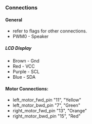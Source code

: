 ### Connections 

#### General
* refer to flags for other connections.
* PWM0 - Speaker

##### LCD Display
* Brown - Gnd
* Red - VCC
* Purple - SCL
* Blue - SDA

#### Motor Connections:
* left_motor_fwd_pin "11", "Yellow"
*	left_motor_bwd_pin "7", "Green"
*	right_motor_fwd_pin "13", "Orange"
* right_motor_bwd_pin "15", "Red"
